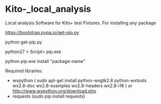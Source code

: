 # Kito-_local_analysis
Local analysis Software for Kito+ test Fixtures.
For installing any package 

https://bootstrap.pypa.io/get-pip.py

python get-pip.py

python27 > Script> pip.exe

python pip.exe install "package-name"

Required libraries:
- wxpython ( sudo apt-get install python-wxgtk2.8 python-wxtools wx2.8-doc wx2.8-examples wx2.8-headers wx2.8-i18 ) or http://www.wxpython.org/download.php
- requests (sudo pip install requests)

